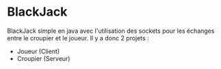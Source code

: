 # BlackJack

BlackJack simple en java avec l'utilisation des sockets pour les échanges entre le croupier et le joueur.
Il y a donc 2 projets :
  - Joueur (Client)
  - Croupier (Serveur)
